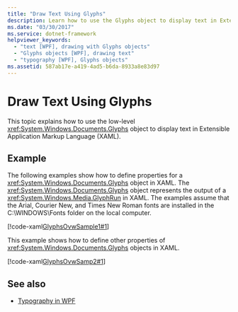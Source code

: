 ```yaml
---
title: "Draw Text Using Glyphs"
description: Learn how to use the Glyphs object to display text in Extensible Application Markup Language (XAML) in Windows Presentation Foundation (WPF) applications.
ms.date: "03/30/2017"
ms.service: dotnet-framework
helpviewer_keywords: 
  - "text [WPF], drawing with Glyphs objects"
  - "Glyphs objects [WPF], drawing text"
  - "typography [WPF], Glyphs objects"
ms.assetid: 587ab17e-a419-4ad5-b6da-8933a8e83d97
---
```

# Draw Text Using Glyphs

This topic explains how to use the low-level <xref:System.Windows.Documents.Glyphs> object to display text in Extensible Application Markup Language (XAML).  
  
## Example  

The following examples show how to define properties for a <xref:System.Windows.Documents.Glyphs> object in XAML. The <xref:System.Windows.Documents.Glyphs> object represents the output of a <xref:System.Windows.Media.GlyphRun> in XAML. The examples assume that the Arial, Courier New, and Times New Roman fonts are installed in the C:\WINDOWS\Fonts folder on the local computer.  
  
[!code-xaml[GlyphsOvwSample1#1](~/samples/snippets/csharp/VS_Snippets_Wpf/GlyphsOvwSample1/CS/default.xaml#1)]  
  
This example shows how to define other properties of <xref:System.Windows.Documents.Glyphs> objects in XAML.  
  
[!code-xaml[GlyphsOvwSamp2#1](~/samples/snippets/csharp/VS_Snippets_Wpf/GlyphsOvwSamp2/CS/default.xaml#1)]  
  
## See also

- [Typography in WPF](typography-in-wpf.md)
